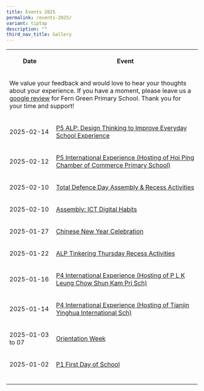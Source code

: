 ```yaml
---
title: Events 2025
permalink: /events-2025/
variant: tiptap
description: ""
third_nav_title: Gallery
---
```

<table style="minWidth: 50px">
<colgroup>
<col>
<col>
</colgroup>
<tbody>
<tr>
<th rowspan="1" colspan="1">
<p>Date</p>
</th>
<th rowspan="1" colspan="1">
<p>Event</p>
</th>
</tr>
<tr>
<td rowspan="1" colspan="2">
<p>We value your feedback and would love to hear your thoughts about your
experience. If you have a moment, please leave us a <a href="https://go.gov.sg/fgps-google-reviews" rel="noopener nofollow" target="_blank">google review</a> for Fern
Green Primary School. Thank you for your time and support!</p>
</td>
</tr>
<tr>
<td rowspan="1" colspan="1">
<p>2025-02-14</p>
</td>
<td rowspan="1" colspan="1">
<p><a href="https://photos.app.goo.gl/fr4be3yigPyMsr669" rel="noopener nofollow" target="_blank">P5 ALP: Design Thinking to Improve Everyday School Experience</a>
</p>
</td>
</tr>
<tr>
<td rowspan="1" colspan="1">
<p>2025-02-12</p>
</td>
<td rowspan="1" colspan="1">
<p><a href="https://photos.app.goo.gl/QZkG17A9BZJBTnVL8" rel="noopener nofollow" target="_blank">P5 International Experience (Hosting of Hoi Ping Chamber of Commerce Primary School)</a>
</p>
</td>
</tr>
<tr>
<td rowspan="1" colspan="1">
<p>2025-02-10</p>
</td>
<td rowspan="1" colspan="1">
<p><a href="https://photos.app.goo.gl/qKHxJr5jBwEvp5d99" rel="noopener nofollow" target="_blank">Total Defence Day Assembly &amp; Recess Activities</a>
</p>
</td>
</tr>
<tr>
<td rowspan="1" colspan="1">
<p>2025-02-10</p>
</td>
<td rowspan="1" colspan="1">
<p><a href="https://photos.app.goo.gl/8QaaZdnZtP6Mgd9v6" rel="noopener nofollow" target="_blank">Assembly: ICT Digital Habits</a>
</p>
</td>
</tr>
<tr>
<td rowspan="1" colspan="1">
<p>2025-01-27</p>
</td>
<td rowspan="1" colspan="1">
<p><a href="https://photos.app.goo.gl/dYxJymCkjrMoMUC56" rel="noopener nofollow" target="_blank">Chinese New Year Celebration</a>
</p>
</td>
</tr>
<tr>
<td rowspan="1" colspan="1">
<p>2025-01-22</p>
</td>
<td rowspan="1" colspan="1">
<p><a href="https://photos.app.goo.gl/X3NYu7haN97jYbPW7" rel="noopener nofollow" target="_blank">ALP Tinkering Thursday Recess Activities</a>
</p>
</td>
</tr>
<tr>
<td rowspan="1" colspan="1">
<p>2025-01-16</p>
</td>
<td rowspan="1" colspan="1">
<p><a href="https://photos.app.goo.gl/WTXEd916KVcXAdHY9" rel="noopener nofollow" target="_blank">P4 International Experience (Hosting of P L K Leung Chow Shun Kam Pri Sch)</a>
</p>
</td>
</tr>
<tr>
<td rowspan="1" colspan="1">
<p>2025-01-14</p>
</td>
<td rowspan="1" colspan="1">
<p><a href="https://photos.app.goo.gl/xFFymBJGGPa3rTTx9" rel="noopener nofollow" target="_blank">P4 International Experience (Hosting of Tianjin Yinghua International Sch)</a>
</p>
</td>
</tr>
<tr>
<td rowspan="1" colspan="1">
<p>2025-01-03 to 07</p>
</td>
<td rowspan="1" colspan="1">
<p><a href="https://photos.app.goo.gl/exCuwFTsQFNmpG9T8" rel="noopener nofollow" target="_blank">Orientation Week</a>
</p>
</td>
</tr>
<tr>
<td rowspan="1" colspan="1">
<p>2025-01-02</p>
</td>
<td rowspan="1" colspan="1">
<p><a href="https://photos.app.goo.gl/FdaR6U3Zj8xHAE5aA" rel="noopener nofollow" target="_blank">P1 First Day of School</a>
</p>
</td>
</tr>
<tr>
<td rowspan="1" colspan="1">
<p></p>
</td>
<td rowspan="1" colspan="1">
<p></p>
</td>
</tr>
</tbody>
</table>
<p></p>
<p></p>